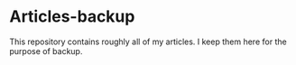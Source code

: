 # Articles-backup
This repository contains roughly all of my articles. I keep them here for the purpose of backup. 
